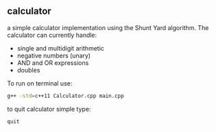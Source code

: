 ## calculator
a simple calculator implementation using the Shunt Yard algorithm.
The calculator can currently handle:
* single and multidigit arithmetic
* negative numbers (unary)
* AND and OR expressions
* doubles

To run on terminal use:
```bash
g++ -std=c++11 Calculator.cpp main.cpp
```
to quit calculator simple type:
```
quit
```
